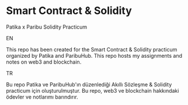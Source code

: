 # Smart Contract & Solidity 

Patika x Paribu Solidity Practicum

EN

This repo has been created for the Smart Contract & Solidity practicum organized by Patika and ParibuHub. This repo hosts my assignments and notes on web3 and blockchain.

TR

Bu repo Patika ve ParibuHub'ın düzenlediği Akıllı Sözleşme & Solidity practicum için oluşturulmuştur. Bu repo, web3 ve blockchain hakkındaki ödevler ve notlarımı barındırır.


